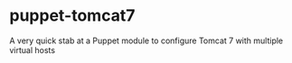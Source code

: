 puppet-tomcat7
==============

A very quick stab at a Puppet module to configure Tomcat 7 with multiple virtual hosts
